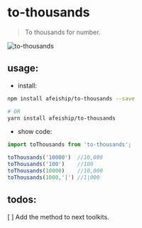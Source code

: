 # to-thousands
> To  thousands for number.

![to-thousands](https://travis-ci.org/afeiship/to-thousands.svg?branch=master)

## usage:
+ install:
```bash
npm install afeiship/to-thousands --save

# OR
yarn install afeiship/to-thousands
```

+ show code:
```javascript
import toThousands from 'to-thousands';

toThousands('10000')  //10,000
toThousands('100')    //100
toThousands(10000)    //10,000
toThousands(1000,'|') //1|000
```


## todos:
[ ] Add the method to next toolkits.
